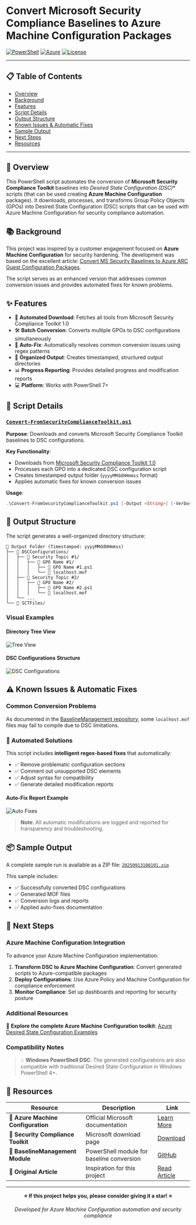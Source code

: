 # Convert Microsoft Security Compliance Baselines to Azure Machine Configuration Packages

[![PowerShell](https://img.shields.io/badge/PowerShell-7.X-blue?logo=powershell)](https://github.com/PowerShell/PowerShell)
[![Azure](https://img.shields.io/badge/Azure-Machine%20Configuration-0078d4?logo=microsoft-azure)](https://learn.microsoft.com/en-us/azure/governance/machine-configuration/)
[![License](https://img.shields.io/badge/License-MIT-green.svg)](LICENSE)

---

## 📋 Table of Contents

- [Overview](#-overview)
- [Background](#-background)
- [Features](#-features)
- [Script Details](#-script-details)
- [Output Structure](#-output-structure)
- [Known Issues & Automatic Fixes](#-known-issues--automatic-fixes)
- [Sample Output](#-sample-output)
- [Next Steps](#-next-steps)
- [Resources](#-resources)

---

## 🎯 Overview

This PowerShell script automates the conversion of **Microsoft Security Compliance Toolkit** baselines into *Desired State Configuration (DSC)** scripts (that can be used creating **Azure Machine Configuration** packages). It downloads, processes, and transforms Group Policy Objects (GPOs) into Desired State Configuration (DSC) scripts that can be used with Azure Machine Configuration for security compliance automation.

## 📚 Background

This project was inspired by a customer engagement focused on **Azure Machine Configuration** for security hardening. The development was based on the excellent article: [Convert MS Security Baselines to Azure ARC Guest Configuration Packages](https://doitpshway.com/convert-ms-security-baselines-to-azure-arc-guest-configuration-packages).

The script serves as an enhanced version that addresses common conversion issues and provides automated fixes for known problems.

## ✨ Features

- 🔄 **Automated Download**: Fetches all tools from Microsoft Security Compliance Toolkit 1.0
- 🛠️ **Batch Conversion**: Converts multiple GPOs to DSC configurations simultaneously
- 🔧 **Auto-Fix**: Automatically resolves common conversion issues using regex patterns
- 📁 **Organized Output**: Creates timestamped, structured output directories
- 📊 **Progress Reporting**: Provides detailed progress and modification reports
- 💻 **Platform**: Works with PowerShell 7+

## 🔧 Script Details

### [`Convert-FromSecurityComplianceToolkit.ps1`](Convert-FromSecurityComplianceToolkit.ps1)

**Purpose**: Downloads and converts Microsoft Security Compliance Toolkit baselines to DSC configurations.

**Key Functionality**:
- Downloads from [Microsoft Security Compliance Toolkit 1.0](https://www.microsoft.com/en-us/download/details.aspx?id=55319)
- Processes each GPO into a dedicated DSC configuration script
- Creates timestamped output folder (`yyyyMMddHHmmss` format)
- Applies automatic fixes for known conversion issues

**Usage**:
```powershell
.\Convert-FromSecurityComplianceToolkit.ps1 [-Output <String>] [-Verbose]
```

## 📂 Output Structure

The script generates a well-organized directory structure:

```
📁 Output Folder (Timestamped: yyyyMMddHHmmss)
├── 📁 DSCConfigurations/
│   ├── 📁 Security Topic #1/
│   │   ├── 📁 GPO Name #1/
│   │   │   ├── 📄 GPO Name #1.ps1
│   │   │   └── 📄 localhost.mof
│   ├── 📁 Security Topic #2/
│   │   ├── 📁 GPO Name #2/
│   │   │   ├── 📄 GPO Name #2.ps1
│   │   │   └── 📄 localhost.mof
│   └── ...
└── 📁 SCTFiles/
```

### Visual Examples

#### Directory Tree View
![Tree View](docs/treeview.jpg)

#### DSC Configurations Structure
![DSC Configurations](docs/dscconfigurations.jpg)

## ⚠️ Known Issues & Automatic Fixes

### Common Conversion Problems

As documented in the [BaselineManagement repository](https://github.com/microsoft/BaselineManagement?tab=readme-ov-file#known-gaps-in-capability), some `localhost.mof` files may fail to compile due to DSC limitations.

### 🔧 Automated Solutions

This script includes **intelligent regex-based fixes** that automatically:

- ✅ Remove problematic configuration sections
- ✅ Comment out unsupported DSC elements
- ✅ Adjust syntax for compatibility
- ✅ Generate detailed modification reports

#### Auto-Fix Report Example
![Auto Fixes](docs/autofixes.jpg)

> **Note**: All automatic modifications are logged and reported for transparency and troubleshooting.

## 📦 Sample Output

A complete sample run is available as a ZIP file: [`20250913180101.zip`](20250913180101.zip)

This sample includes:
- ✅ Successfully converted DSC configurations
- ✅ Generated MOF files
- ✅ Conversion logs and reports
- ✅ Applied auto-fixes documentation

## 🚀 Next Steps

### Azure Machine Configuration Integration

To advance your Azure Machine Configuration implementation:

1. **Transform DSC to Azure Machine Configuration**: Convert generated scripts to Azure-compatible packages
2. **Deploy Configurations**: Use Azure Policy and Machine Configuration for compliance enforcement
3. **Monitor Compliance**: Set up dashboards and reporting for security posture

### Additional Resources

🔗 **Explore the complete Azure Machine Configuration toolkit**: 
[Azure Desired State Configuration Examples](https://github.com/lavanack/laurentvanacker.com/tree/master/Azure/Desired%20State%20Configuration/Azure%20Machine%20Configuration)

### Compatibility Notes

> 💡 **Windows PowerShell DSC**: The generated configurations are also compatible with traditional Desired State Configuration in Windows PowerShell 4+.

## 📖 Resources

| Resource                          | Description                               | Link                                                                                                           |
| --------------------------------- | ----------------------------------------- | -------------------------------------------------------------------------------------------------------------- |
| 🔗 **Azure Machine Configuration** | Official Microsoft documentation          | [Learn More](https://learn.microsoft.com/en-us/azure/governance/machine-configuration/)                        |
| 🔗 **Security Compliance Toolkit** | Microsoft download page                   | [Download](https://www.microsoft.com/en-us/download/details.aspx?id=55319)                                     |
| 🔗 **BaselineManagement Module**   | PowerShell module for baseline conversion | [GitHub](https://github.com/microsoft/BaselineManagement)                                                      |
| 🔗 **Original Article**            | Inspiration for this project              | [Read Article](https://doitpshway.com/convert-ms-security-baselines-to-azure-arc-guest-configuration-packages) |

---

<div align="center">

**⭐ If this project helps you, please consider giving it a star! ⭐**

*Developed for Azure Machine Configuration automation and security compliance*

</div>
